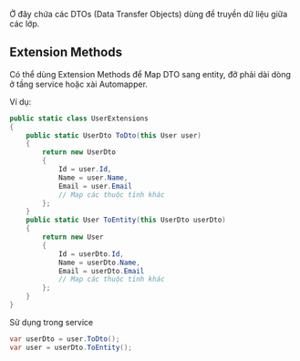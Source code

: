 ﻿Ở đây chứa các DTOs (Data Transfer Objects) dùng để truyền dữ liệu giữa các lớp.


## Extension Methods
Có thể dùng Extension Methods để Map DTO sang entity, đỡ phải dài dòng ở tầng service hoặc xài Automapper.

Ví dụ:
```csharp
public static class UserExtensions
{
	public static UserDto ToDto(this User user)
	{
		return new UserDto
		{
			Id = user.Id,
			Name = user.Name,
			Email = user.Email
			// Map các thuộc tính khác
		};
	}
	public static User ToEntity(this UserDto userDto)
	{
		return new User
		{
			Id = userDto.Id,
			Name = userDto.Name,
			Email = userDto.Email
			// Map các thuộc tính khác
		};
	}
}
```
Sử dụng trong service
``` csharp
var userDto = user.ToDto();
var user = userDto.ToEntity();
```
